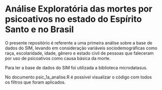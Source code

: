 # Análise Exploratória das mortes por psicoativos no estado do Espírito Santo e no Brasil 

O presente repositório é referente a uma primeira análise sobre a base de dados do SIM, levando em consideração variáveis sociodemográficas como raça, escolaridade, idade, gênero e estado civil de pessoas que faleceram por uso de psicoativos como causa básica da morte.

Para ler a base de dados do SIM foi utilizada a biblioteca microdatasus.

No documento psic_1a_analise.R é possível visualizar o código com todos os filtros que foram aplicados.
